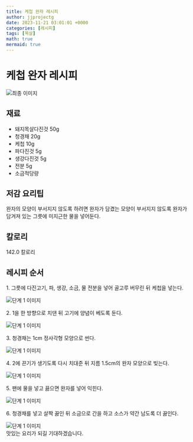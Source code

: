 ```yaml
---
title: 케첩 완자 레시피
author: jjprojectg
date: 2023-11-21 03:01:01 +0000
categories: [레시피]
tags: [목살]
math: true
mermaid: true
---
```

<meta name="og:type" content="website"/>
<meta charset="UTF-8"/>
<div class="header">
  <h1>케첩 완자 레시피</h1>
</div>

<div class="container my-4">
  <div class="row">
    <div class="col-12 col-md-6">
      <div class="recipe-image">
        <img src="http://www.foodsafetykorea.go.kr/uploadimg/20141117/20141117053636_1416213396022.jpg" class="step-image" alt="최종 이미지"/>
      </div>
    </div>
    <div class="col-12 col-md-6">
      <div class="ingredients">
        <h2>재료</h2>
        <ul class="card">
          <li> 돼지목살다진것 50g </li>
          <li>  청경채 20g </li>
          <li>  케첩 10g </li>
          <li>  파다진것 5g </li>
          <li>  생강다진것 5g </li>
          <li>  전분 5g </li>
          <li>  소금적당량 </li>
</ul>
      </div>
    </div>
    <div class="col-12 col-md-6">
      <div class="ingredients">
        <h2>저감 요리팁</h2>
        <div class="card"> 
          <p>
            완자의 모양이 부서지지 않도록 하려면 완자가 담겼는 모양이 부서지지 않도록 완자가 담겨져 있는 그릇에 미지근한 물을 넣어둔다.
          </p>
        </div>
      </div>
      <div class="ingredients">
        <h2>칼로리</h2>
        <div class="card"> 
          <p>
            142.0 칼로리
          </p>
        </div>
      </div>
    </div>
  </div>

  <h2 class="my-4">레시피 순서</h2>
  <div class="card recipe-card">
    <div class="card-body recipe-step">
      <p class="card-text step-description">1. 그릇에 다진고기, 파, 생강, 소금, 물 전분을 넣어 골고루 버무린 뒤 케첩을 넣는다.</p>
      <img src="http://www.foodsafetykorea.go.kr/uploadimg/cook/946-1.jpg" alt="단계 1 이미지" class="step-image"/>
    </div>
  </div>
  <div class="card recipe-card">
    <div class="card-body recipe-step">
      <p class="card-text step-description">2. 1을 한 방향으로 치댄 뒤 고기에 양념이 베도록 둔다.</p>
      <img src="http://www.foodsafetykorea.go.kr/uploadimg/cook/946-2.jpg" alt="단계 1 이미지" class="step-image"/>
    </div>
  </div>
  <div class="card recipe-card">
    <div class="card-body recipe-step">
      <p class="card-text step-description">3. 청경채는 1cm 정사각형 모양으로 썬다.</p>
      <img src="http://www.foodsafetykorea.go.kr/uploadimg/cook/946-3.jpg" alt="단계 1 이미지" class="step-image"/>
    </div>
  </div>
  <div class="card recipe-card">
    <div class="card-body recipe-step">
      <p class="card-text step-description">4. 2에 끈기가 생기도록 다시 치대준 뒤 지름 1.5cm의 완자 모양으로 빚는다.</p>
      <img src="http://www.foodsafetykorea.go.kr/uploadimg/cook/946-4.jpg" alt="단계 1 이미지" class="step-image"/>
    </div>
  </div>
  <div class="card recipe-card">
    <div class="card-body recipe-step">
      <p class="card-text step-description">5. 팬에 물을 넣고 끓으면 완자를 넣어 익힌다.</p>
      <img src="http://www.foodsafetykorea.go.kr/uploadimg/cook/946-5.jpg" alt="단계 1 이미지" class="step-image"/>
    </div>
  </div>
  <div class="card recipe-card">
    <div class="card-body recipe-step">
      <p class="card-text step-description">6. 청경채를 넣고 살짝 끓인 뒤 소금으로 간을 하고 소스가 약간 남도록 더 끓인다.</p>
      <img src="http://www.foodsafetykorea.go.kr/uploadimg/cook/946-6.jpg" alt="단계 1 이미지" class="step-image"/>
    </div>
  </div>

</div>
맛있는 요리가 되길 기대하겠습니다.
